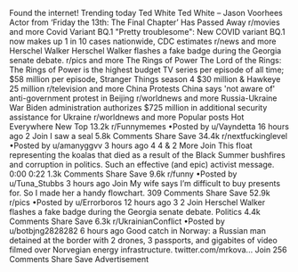 Found the internet!
Trending today
Ted White
Ted White – Jason Voorhees Actor from ‘Friday the 13th: The Final Chapter’ Has Passed Away
r/movies and more
Covid Variant BQ.1
"Pretty troublesome": New COVID variant BQ.1 now makes up 1 in 10 cases nationwide, CDC estimates
r/news and more
Herschel Walker
Herschel Walker flashes a fake badge during the Georgia senate debate.
r/pics and more
The Rings of Power
The Lord of the Rings: The Rings of Power is the highest budget TV series per episode of all time; $58 million per episode, Stranger Things season 4 $30 million & Hawkeye 25 million
r/television and more
China Protests
China says 'not aware of' anti-government protest in Beijing
r/worldnews and more
Russia-Ukraine War
Biden administration authorizes $725 million in additional security assistance for Ukraine
r/worldnews and more
Popular posts
Hot
Everywhere
New
Top
13.2k
r/Funnymemes
•Posted by
u/Vayndetta
16 hours ago
2
Join
I saw a seal
5.8k Comments
Share
Save
34.4k
r/nextfuckinglevel
•Posted by
u/amanyggvv
3 hours ago
4
4
& 2 More
Join
This float representing the koalas that died as a result of the Black Summer bushfires and corruption in politics. Such an effective (and epic) activist message.
0:00
0:22
1.3k Comments
Share
Save
9.6k
r/funny
•Posted by
u/Tuna_Stubbs
3 hours ago
Join
My wife says I’m difficult to buy presents for. So I made her a handy flowchart.
309 Comments
Share
Save
52.9k
r/pics
•Posted by
u/Errorboros
12 hours ago
3
2
Join
Herschel Walker flashes a fake badge during the Georgia senate debate.
Politics
4.4k Comments
Share
Save
6.3k
r/UkrainianConflict
•Posted by
u/botbjng2828282
6 hours ago
Good catch in Norway: a Russian man detained at the border with 2 drones, 3 passports, and gigabites of video filmed over Norvegian energy infrastructure.
twitter.com/mrkova...
Join
256 Comments
Share
Save
Advertisement